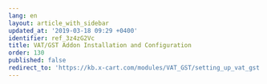 ```yaml
---
lang: en
layout: article_with_sidebar
updated_at: '2019-03-18 09:29 +0400'
identifier: ref_3z4zG2Vc
title: VAT/GST Addon Installation and Configuration
order: 130
published: false
redirect_to: 'https://kb.x-cart.com/modules/VAT_GST/setting_up_vat_gst.html'
---
```

